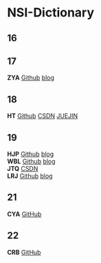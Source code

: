 # NSI-Dictionary

## 16

## 17
**ZYA** [Github](https://github.com/zyazhb) [blog](https://zyazhb.github.io)  
## 18
**HT** [Github](https://github.com/LordHumphrey) [CSDN](https://blog.csdn.net/qq_18347653) [JUEJIN](https://juejin.im/user/3544481221314120)  

## 19
**HJP** [Github](https://github.com/mashiro01) [blog](https://github.com/mashiro01/something)  
**WBL** [Github](https://github.com/Dizzy-K) [blog](http://blog.dizzyk.com)  
**JTQ** [CSDN](https://blog.csdn.net/qq_45467212)  
**LRJ** [Github](https://github.com/Mansionme) [blog](https://github.com/Mansionme)  

## 21
**CYA** [GitHub](https://github.com/sfc9982)

## 22
**CRB** [GitHub](https://github.com/chen04-bin)
